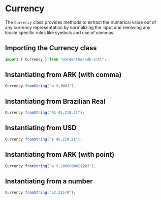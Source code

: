 # Currency

The `Currency` class provides methods to extract the numerical value out of any currency representation by normalizing the input and removing any locale specific rules like symbols and use of commas.

## Importing the Currency class

```typescript
import { Currency } from "@ardenthq/sdk-intl";
```

## Instantiating from ARK (with comma)

```typescript
Currency.fromString("Ѧ 0,0001");
```

## Instantiating from Brazilian Real

```typescript
Currency.fromString("R$ 45,210.21");
```

## Instantiating from USD

```typescript
Currency.fromString("$ 45.210,21");
```

## Instantiating from ARK (with point)

```typescript
Currency.fromString("Ѧ 0.1000000081283");
```

## Instantiating from a number

```typescript
Currency.fromString("52,21579");
```
